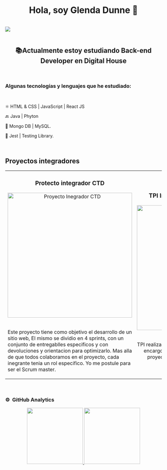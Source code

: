 
<div align="center">
<h1 align="center">Hola, soy <a>Glenda Dunne</a> 👋</h1>
</div>  
<br>

<img src="https://github.com/Glenda76/Glenda76/assets/72517062/a7975fcd-5be8-4194-b9aa-275e26d43805">
<br>
<br>



<div>
 <h2 align="center">📚Actualmente estoy estudiando Back-end Developer en Digital House</h2><br>

<h3>Algunas tecnologías y lenguajes que he estudiado:</h3><br>

⚛️ HTML & CSS | JavaScript | React JS 

🔙 Java | Phyton

💾 Mongo DB | MySQL.

🧪 Jest | Testing Library.

</div>
<br>


## Proyectos integradores 

<table>
<tr>
  
<td width="50%">     
<h3 align="center">Protecto integrador CTD</h3>
<div align="center">                                       
<a href="https://github.com/DevilBatx/Proyecto_Integrador_Equipo5" target="_blank"><img src="" width="400" alt="Proyecto Inegrador CTD"></a>
</div>
<br>
</p align="center">Este proyecto tiene como objetivo el desarrollo de un sitio web, El mismo se dividio en 4 sprints, con un conjunto de entregablles especificos y con devoluciones y orientacion para optimizarlo.
Mas alla de que todos colaboramos en el proyecto, cada inegrante tenia un rol especifico. Yo me postule para ser el Scrum master.</p>
</td> 

<td width="50%">
<h3 align="center">TPI Info Pelis *React* Codo a Codo</h3>
<div align="center">
<a href="https://github.com/grupo6-react/22804-grupo6-infopeli" target="_blank"><img src="" width="400" alt="TPI info Pelis"></a>
</div>
<br>
<p align="center">TPI realizado en equipo, cada miembro del equipo se encargo de desarrollar una parte especifica del proyecto, a mi me toco desarrollar las cards.</p>
</td>

</tr>                                                        
</table>                                                                                 
<br>

### ⚙️ &nbsp;GitHub Analytics

<p align="center">
<a href="https://github.com/ArisGuimera">
  <img height="180em" src="https://github-readme-stats-eight-theta.vercel.app/api?username=Glenda76&show_icons=true&theme=algolia&include_all_commits=true&count_private=true"/>
  <img height="180em" src="https://github-readme-stats-eight-theta.vercel.app/api/top-langs/?username=Glenda76&layout=compact&langs_count=8&theme=algolia"/>
</a>
</p>

